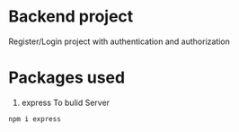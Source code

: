 # Backend project
Register/Login project with authentication and authorization

# Packages used 

1. express 
To bulid Server
``` 
npm i express
```



